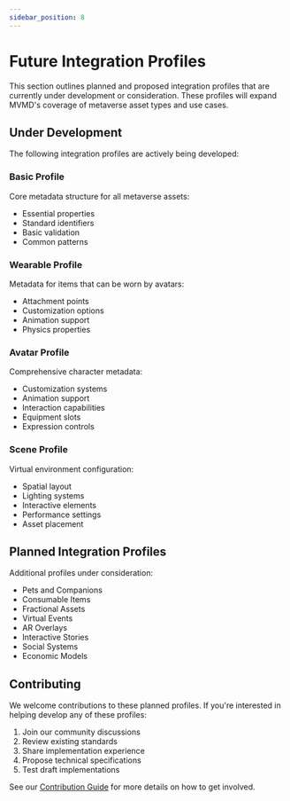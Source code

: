 ```yaml
---
sidebar_position: 8
---
```


# Future Integration Profiles

This section outlines planned and proposed integration profiles that are currently under development or consideration. These profiles will expand MVMD's coverage of metaverse asset types and use cases.

## Under Development

The following integration profiles are actively being developed:

### Basic Profile
Core metadata structure for all metaverse assets:
- Essential properties
- Standard identifiers
- Basic validation
- Common patterns

### Wearable Profile
Metadata for items that can be worn by avatars:
- Attachment points
- Customization options
- Animation support
- Physics properties

### Avatar Profile
Comprehensive character metadata:
- Customization systems
- Animation support
- Interaction capabilities
- Equipment slots
- Expression controls

### Scene Profile
Virtual environment configuration:
- Spatial layout
- Lighting systems
- Interactive elements
- Performance settings
- Asset placement

## Planned Integration Profiles

Additional profiles under consideration:
- Pets and Companions
- Consumable Items
- Fractional Assets
- Virtual Events
- AR Overlays
- Interactive Stories
- Social Systems
- Economic Models

## Contributing

We welcome contributions to these planned profiles. If you're interested in helping develop any of these profiles:

1. Join our community discussions
2. Review existing standards
3. Share implementation experience
4. Propose technical specifications
5. Test draft implementations

See our [Contribution Guide](../community/contributors.md) for more details on how to get involved.
